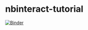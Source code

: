 # nbinteract-tutorial

[![Binder](https://mybinder.org/badge_logo.svg)](https://mybinder.org/v2/gh/michael-sandoval/nbinteract-tutorial/HEAD?urlpath=%2Fvoila%2Frender%2Fgenerator.ipynb)
